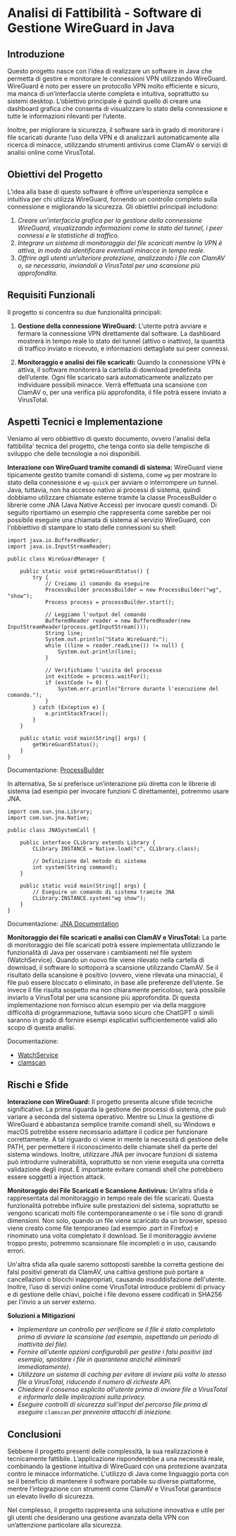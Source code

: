# Analisi di Fattibilità - Software di Gestione WireGuard in Java


## Introduzione

Questo progetto nasce con l’idea di realizzare un software in Java che permetta di gestire e monitorare le connessioni VPN utilizzando WireGuard. WireGuard è noto per essere un protocollo VPN molto efficiente e sicuro, ma manca di un’interfaccia utente completa e intuitiva, soprattutto su sistemi desktop. L’obiettivo principale è quindi quello di creare una dashboard grafica che consenta di visualizzare lo stato della connessione e tutte le informazioni rilevanti per l’utente.

Inoltre, per migliorare la sicurezza, il software sarà in grado di monitorare i file scaricati durante l’uso della VPN e di analizzarli automaticamente alla ricerca di minacce, utilizzando strumenti antivirus come ClamAV o servizi di analisi online come VirusTotal.


## Obiettivi del Progetto

L’idea alla base di questo software è offrire un’esperienza semplice e intuitiva per chi utilizza WireGuard, fornendo un controllo completo sulla connessione e migliorando la sicurezza. Gli obiettivi principali includono:
1. *Creare un’interfaccia grafica per la gestione della connessione WireGuard, visualizzando informazioni come lo stato del tunnel, i peer connessi e le statistiche di traffico.*
2. *Integrare un sistema di monitoraggio dei file scaricati mentre la VPN è attiva, in modo da identificare eventuali minacce in tempo reale.*
3. *Offrire agli utenti un’ulteriore protezione, analizzando i file con ClamAV o, se necessario, inviandoli a VirusTotal per una scansione più approfondita.*


## Requisiti Funzionali

Il progetto si concentra su due funzionalità principali:

1. **Gestione della connessione WireGuard:** L'utente potrà avviare e fermare la connessione VPN direttamente dal software. La dashboard mostrerà in tempo reale lo stato del tunnel (attivo o inattivo), la quantità di traffico inviato e ricevuto, e informazioni dettagliate sui peer connessi.

2. **Monitoraggio e analisi dei file scaricati:** Quando la connessione VPN è attiva, il software monitorerà la cartella di download predefinita dell’utente. Ogni file scaricato sarà automaticamente analizzato per individuare possibili minacce. Verrà effettuata una scansione con ClamAV o, per una verifica più approfondita, il file potrà essere inviato a VirusTotal.


## Aspetti Tecnici e Implementazione
Veniamo al vero obbiettivo di questo documento, ovvero l'analisi della fattibilita' tecnica del progetto, che tenga conto sia delle tempische di sviluppo che delle tecnologie a noi disponibili.

**Interazione con WireGuard tramite comandi di sistema:**
WireGuard viene tipicamente gestito tramite comandi di sistema, come ```wg``` per mostrare lo stato della connessione e ```wg-quick``` per avviare o interrompere un tunnel. Java, tuttavia, non ha accesso nativo ai processi di sistema, quindi dobbiamo utilizzare chiamate esterne tramite la classe ProcessBuilder o librerie come JNA (Java Native Access) per invocare questi comandi.
Di seguito riportiamo un esempio che rappresenta come sarebbe per noi possibile eseguire una chiamata di sistema al servizio WireGuard, con l'obbiettivo di stampare lo stato delle connessioni su shell:
```
import java.io.BufferedReader;
import java.io.InputStreamReader;

public class WireGuardManager {

    public static void getWireGuardStatus() {
        try {
            // Creiamo il comando da eseguire
            ProcessBuilder processBuilder = new ProcessBuilder("wg", "show");
            Process process = processBuilder.start();

            // Leggiamo l'output del comando
            BufferedReader reader = new BufferedReader(new InputStreamReader(process.getInputStream()));
            String line;
            System.out.println("Stato WireGuard:");
            while ((line = reader.readLine()) != null) {
                System.out.println(line);
            }

            // Verifichiamo l'uscita del processo
            int exitCode = process.waitFor();
            if (exitCode != 0) {
                System.err.println("Errore durante l'esecuzione del comando.");
            }
        } catch (Exception e) {
            e.printStackTrace();
        }
    }

    public static void main(String[] args) {
        getWireGuardStatus();
    }
}
```
Documentazione: [ProcessBuilder](https://docs.oracle.com/en/java/javase/17/docs/api/java.base/java/lang/ProcessBuilder.html)

In alternativa, Se si preferisce un’interazione più diretta con le librerie di sistema (ad esempio per invocare funzioni C direttamente), potremmo usare JNA.

```
import com.sun.jna.Library;
import com.sun.jna.Native;

public class JNASystemCall {

    public interface CLibrary extends Library {
        CLibrary INSTANCE = Native.load("c", CLibrary.class);

        // Definizione del metodo di sistema
        int system(String command);
    }

    public static void main(String[] args) {
        // Eseguire un comando di sistema tramite JNA
        CLibrary.INSTANCE.system("wg show");
    }
}
```
Documentazione: [JNA Documentation](https://github.com/java-native-access/jna)

**Monitoraggio dei file scaricati e analisi con ClamAV e VirusTotal:**
La parte di monitoraggio dei file scaricati potrà essere implementata utilizzando le funzionalità di Java per osservare i cambiamenti nel file system (WatchService). Quando un nuovo file viene rilevato nella cartella di download, il software lo sottoporrà a scansione utilizzando ClamAV. Se il risultato della scansione è positivo (ovvero, viene rilevata una minaccia), il file può essere bloccato o eliminato, in base alle preferenze dell’utente. Se invece il file risulta sospetto ma non chiaramente pericoloso, sarà possibile inviarlo a VirusTotal per una scansione più approfondita.
Di questa implementazione non fornisco alcun esempio per via della maggiore difficoltà di programmazione, tuttavia sono sicuro che ChatGPT o simili saranno in grado di fornire esempi esplicativi sufficientemente validi allo scopo di questa analisi.

Documentazione: 
- [WatchService](https://docs.oracle.com/en/java/javase/17/docs/api/java.base/java/nio/file/WatchService.html)
- [clamscan](https://docs.clamav.net/manual/Usage/Scanning.html)


## Rischi e Sfide

**Interazione con WireGuard:**
Il progetto presenta alcune sfide tecniche significative. La prima riguarda la gestione dei processi di sistema, che può variare a seconda del sistema operativo. Mentre su Linux la gestione di WireGuard è abbastanza semplice tramite comandi shell, su Windows e macOS potrebbe essere necessario adattare il codice per funzionare correttamente. A tal riguardo ci viene in mente la necessità di gestione delle PATH, per permettere il riconoscimento delle chiamate shell da perte del sistema windows.
Inoltre, utilizzare JNA per invocare funzioni di sistema può introdurre vulnerabilità, soprattutto se non viene eseguita una corretta validazione degli input. È importante evitare comandi shell che potrebbero essere soggetti a injection attack.

**Monitoraggio dei File Scaricati e Scansione Antivirus:**
Un’altra sfida è rappresentata dal monitoraggio in tempo reale dei file scaricati. Questa funzionalità potrebbe influire sulle prestazioni del sistema, soprattutto se vengono scaricati molti file contemporaneamente o se i file sono di grandi dimensioni.
Non solo, quando un file viene scaricato da un browser, spesso viene creato come file temporaneo (ad esempio .part in Firefox) e rinominato una volta completato il download. Se il monitoraggio avviene troppo presto, potremmo scansionare file incompleti o in uso, causando errori.

Un'altra sfida alla quale saremo sottoposti sarebbe la corretta gestione dei falsi positivi generati da ClamAV, una cattiva gestione può portare a cancellazioni o blocchi inappropriati, causando insoddisfazione dell'utente.
Inoltre, l’uso di servizi online come VirusTotal introduce problemi di privacy e di gestione delle chiavi, poiché i file devono essere codificati in SHA256 per l'invio a un server esterno.

**Soluzioni a Mitigazioni**
- *Implementare un controllo per verificare se il file è stato completato prima di avviare la scansione (ad esempio, aspettando un periodo di inattività del file).*
- *Fornire all'utente opzioni configurabili per gestire i falsi positivi (ad esempio, spostare i file in quarantena anziché eliminarli immediatamente).*
- *Utilizzare un sistema di caching per evitare di inviare più volte lo stesso file a VirusTotal, riducendo il numero di richieste API.*
- *Chiedere il consenso esplicito all'utente prima di inviare file a VirusTotal e informarlo delle implicazioni sulla privacy.*
- *Eseguire controlli di sicurezza sull’input del percorso file prima di eseguire* ```clamscan``` *per prevenire attacchi di iniezione.*
  
## Conclusioni

Sebbene il progetto presenti delle complessità, la sua realizzazione è tecnicamente fattibile. L’applicazione risponderebbe a una necessità reale, combinando la gestione intuitiva di WireGuard con una protezione avanzata contro le minacce informatiche. L'utilizzo di Java come linguaggio porta con se il beneficio di mantenere il software portabile su diverse piattaforme, mentre l’integrazione con strumenti come ClamAV e VirusTotal garantisce un elevato livello di sicurezza.

Nel complesso, il progetto rappresenta una soluzione innovativa e utile per gli utenti che desiderano una gestione avanzata della VPN con un’attenzione particolare alla sicurezza.

